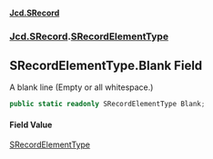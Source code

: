 #### [Jcd.SRecord](index.md 'index')
### [Jcd.SRecord](Jcd.SRecord.md 'Jcd.SRecord').[SRecordElementType](Jcd.SRecord.SRecordElementType.md 'Jcd.SRecord.SRecordElementType')

## SRecordElementType.Blank Field

A blank line (Empty or all whitespace.)

```csharp
public static readonly SRecordElementType Blank;
```

#### Field Value
[SRecordElementType](Jcd.SRecord.SRecordElementType.md 'Jcd.SRecord.SRecordElementType')